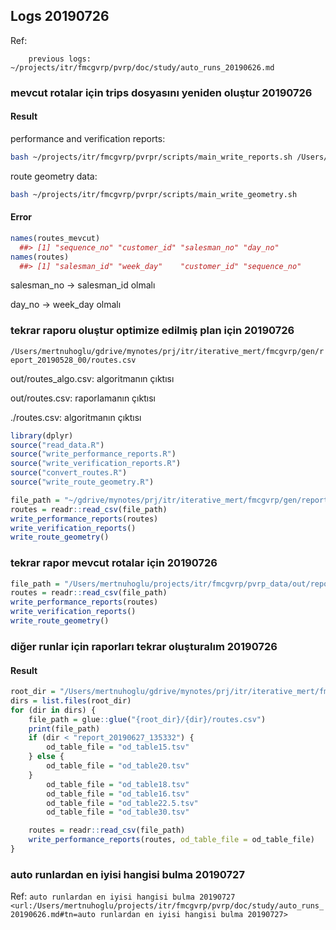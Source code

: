 
## Logs 20190726 

Ref: 

		previous logs: ~/projects/itr/fmcgvrp/pvrp/doc/study/auto_runs_20190626.md

### mevcut rotalar için trips dosyasını yeniden oluştur 20190726 

#### Result

performance and verification reports:

``` bash
bash ~/projects/itr/fmcgvrp/pvrpr/scripts/main_write_reports.sh /Users/mertnuhoglu/gdrive/mynotes/prj/itr/iterative_mert/fmcgvrp/gen/report_20190528_00_2/routes.csv
``` 

route geometry data:

``` bash
bash ~/projects/itr/fmcgvrp/pvrpr/scripts/main_write_geometry.sh
``` 

#### Error

``` r
names(routes_mevcut)
  ##> [1] "sequence_no" "customer_id" "salesman_no" "day_no"
names(routes)
  ##> [1] "salesman_id" "week_day"    "customer_id" "sequence_no"
``` 

salesman_no -> salesman_id olmalı

day_no -> week_day olmalı

### tekrar raporu oluştur optimize edilmiş plan için 20190726 

`/Users/mertnuhoglu/gdrive/mynotes/prj/itr/iterative_mert/fmcgvrp/gen/report_20190528_00/routes.csv`

out/routes_algo.csv: algoritmanın çıktısı

out/routes.csv: raporlamanın çıktısı

./routes.csv: algoritmanın çıktısı

``` r
library(dplyr)
source("read_data.R")
source("write_performance_reports.R")
source("write_verification_reports.R")
source("convert_routes.R")
source("write_route_geometry.R")

file_path = "~/gdrive/mynotes/prj/itr/iterative_mert/fmcgvrp/gen/report_20190528_00/routes.csv"
routes = readr::read_csv(file_path)
write_performance_reports(routes)
write_verification_reports()
write_route_geometry()
``` 

### tekrar rapor mevcut rotalar için 20190726 

``` r
file_path = "/Users/mertnuhoglu/projects/itr/fmcgvrp/pvrp_data/out/report_20190610_mevcut/routes.csv"
routes = readr::read_csv(file_path)
write_performance_reports(routes)
write_verification_reports()
write_route_geometry()
``` 

### diğer runlar için raporları tekrar oluşturalım 20190726 

#### Result

``` r
root_dir = "/Users/mertnuhoglu/gdrive/mynotes/prj/itr/iterative_mert/fmcgvrp/gen/server_runs"
dirs = list.files(root_dir)
for (dir in dirs) {
	file_path = glue::glue("{root_dir}/{dir}/routes.csv")
	print(file_path)
	if (dir < "report_20190627_135332") {
		od_table_file = "od_table15.tsv"
	} else {
		od_table_file = "od_table20.tsv"
	}
		od_table_file = "od_table18.tsv"
		od_table_file = "od_table16.tsv"
		od_table_file = "od_table22.5.tsv"
		od_table_file = "od_table30.tsv"

	routes = readr::read_csv(file_path)
	write_performance_reports(routes, od_table_file = od_table_file)
}
``` 

### auto runlardan en iyisi hangisi bulma 20190727 

Ref: `auto runlardan en iyisi hangisi bulma 20190727 <url:/Users/mertnuhoglu/projects/itr/fmcgvrp/pvrp/doc/study/auto_runs_20190626.md#tn=auto runlardan en iyisi hangisi bulma 20190727>`
